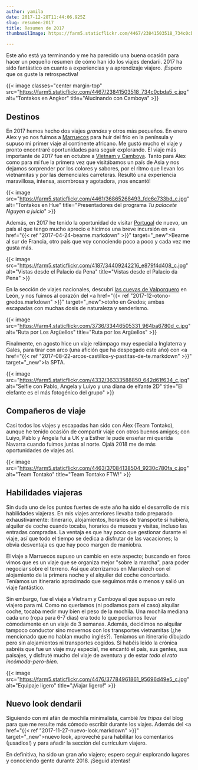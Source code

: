 ```yaml
---
author: yamila
date: 2017-12-28T11:44:06.925Z
slug: resumen-2017
title: Resumen de 2017
thumbnailImage: https://farm5.staticflickr.com/4467/23841503518_734c0cbda5_c.jpg

---
```


Este año está ya terminando y me ha parecido una buena ocasión para hacer un pequeño resumen de cómo han ido los viajes dendarii. 2017 ha sido fantástico en cuanto a experiencias y a aprendizaje viajero. ¡Espero que os guste la retrospectiva!

<!--more-->

{{< image classes="center margin-top" src="https://farm5.staticflickr.com/4467/23841503518_734c0cbda5_c.jpg" alt="Tontakos en Angkor" title="Alucinando con Camboya" >}}

## Destinos

En 2017 hemos hecho dos viajes <em>grandes</em> y otros más pequeños. En enero Alex y yo nos fuimos a <a href="/trip/marruecos-2017" target="_new">Marruecos</a> para huir del frío en la península y supuso mi primer viaje al continente africano. Me gustó mucho el viaje y pronto encontraré oportunidades para seguir explorando. El viaje más importante de 2017 fue en octubre a <a href="/trip/vietnam-2017" target="_new">Vietnam y Camboya</a>. Tanto para Álex como para mí fue la primera vez que visitábamos un país de Asia y nos dejamos sorprender por los colores y sabores, por el ritmo que llevan los vietnamitas y por las demenciales carreteras. Resultó una experiencia maravillosa, intensa, asombrosa y agotadora, ¡nos encantó!

{{< image src="https://farm5.staticflickr.com/4461/36865268493_fde6c733bd_c.jpg" alt="Tontakos en Hue" title="Presentadores del programa <em>Tu palacete Nguyen a juicio</em>" >}}

Además, en 2017 he tenido la oportunidad de visitar <a href="/trip/portugal-2017" target="_new">Portugal</a> de nuevo, un país al que tengo mucho aprecio e hicimos una breve incursión en <a href="{{< ref "2017-04-24-bearne.markdown" >}}" target="_new">Bearne</a> al sur de Francia, otro país que voy conociendo poco a poco y cada vez me gusta más.

{{< image src="https://farm5.staticflickr.com/4187/34409242216_e879f4d408_c.jpg" alt="Vistas desde el Palacio da Pena" title="Vistas desde el Palacio da Pena" >}}

En la sección de viajes nacionales, descubrí <a href="/trip/león-2017" target="_new">las cuevas de Valporquero</a> en León, y nos fuimos al corazón del <a href="{{< ref "2017-12-otono-gredos.markdown" >}}" target="_new">otoño en Gredos</a>; ambas escapadas con muchas dosis de naturaleza y senderismo.

{{< image src="https://farm4.staticflickr.com/3736/33446505331_964ba6780d_c.jpg" alt="Ruta por Los Argüellos" title="Ruta por los Argüellos" >}}

Finalmente, en agosto hice un viaje relámpago muy especial a Inglaterra y Gales, para tirar con arco (una afición que ha despegado este año) con <a href="{{< ref "2017-08-22-arcos-castillos-y-pastitas-de-te.markdown" >}}" target="_new">la SPTA</a>.

{{< image src="https://farm5.staticflickr.com/4332/36333588850_642d61f634_c.jpg" alt="Selfie con Pablo, Angela y Luiyo y una diana de elfante 2D" title="El elefante es el más fotogénico del grupo" >}}

## Compañeros de viaje

Casi todos los viajes y escapadas han sido con Álex (Team Tontako), aunque he tenido ocasión de compartir viaje con otros buenos amigos; con Luiyo, Pablo y Ángela fui a UK y a Esther le pude enseñar mi querida Navarra cuando fuimos juntas al norte. Ojalá 2018 me de más oportunidades de viajes así.

{{< image src="https://farm5.staticflickr.com/4463/37084138504_9230c780fa_c.jpg" alt="Team Tontako" title="Team Tontako FTW!" >}}

## Habilidades viajeras

Sin duda uno de los puntos fuertes de este año ha sido el desarrollo de mis habilidades viajeras. En mis viajes anteriores llevaba todo preparado exhaustivamente: itinerario, alojamientos, horarios de transporte si hubiera, alquiler de coche cuando tocaba, horarios de museos y visitas, incluso las entradas compradas. La ventaja es que hay poco que gestionar durante el viaje, así que todo el tiempo se dedica a disfrutar de las vacaciones; la obvia desventaja es que hay poco margen de maniobra.

El viaje a Marruecos supuso un cambio en este aspecto; buscando en foros vimos que es un viaje que se organiza mejor "sobre la marcha", para poder negociar sobre el terreno. Así que aterrizamos en Marrakech con el alojamiento de la primera noche y el alquiler del coche concertado. Teníamos un itinerario aproximado que seguimos más o menos y salió un viaje fantástico.

Sin embargo, fue el viaje a Vietnam y Camboya el que supuso un reto viajero para mí. Como no queríamos (ni podíamos para el caso) alquilar coche, tocaba medir muy bien el peso de la mochila. Una mochila mediana cada uno (ropa para 6-7 días) era todo lo que podíamos llevar cómodamente en un viaje de 3 semanas. Además, decidimos no alquilar tampoco conductor sino movernos con los transportes vietnamitas (¿he mencionado que no hablan mucho inglés?). Teníamos un itinerario dibujado pero sin alojamientos ni transportes cogidos. Si habéis leído la crónica sabréis que fue un viaje muy especial, me encantó el país, sus gentes, sus paisajes, y disfruté mucho del viaje de aventura y de estar <em>todo el rato incómoda-pero-bien</em>.

{{< image src="https://farm5.staticflickr.com/4476/37784961861_95696d49e5_c.jpg" alt="Equipaje ligero" title="¡Viajar ligero!" >}}

## Nuevo look dendarii

Siguiendo con mi afán de mochila minimalista, cambié <em>las tripas</em> del blog para que me resulte más cómodo escribir durante los viajes. Además del <a href="{{< ref "2017-11-27-nuevo-look.markdown" >}}" target="_new">nuevo look</a>, aproveché para habilitar los comentarios (¡usadlos!) y para añadir la sección del currículum viajero.

En definitiva, ha sido un gran año viajero; espero seguir explorando lugares y conociendo gente durante 2018. ¡Seguid atentas!
